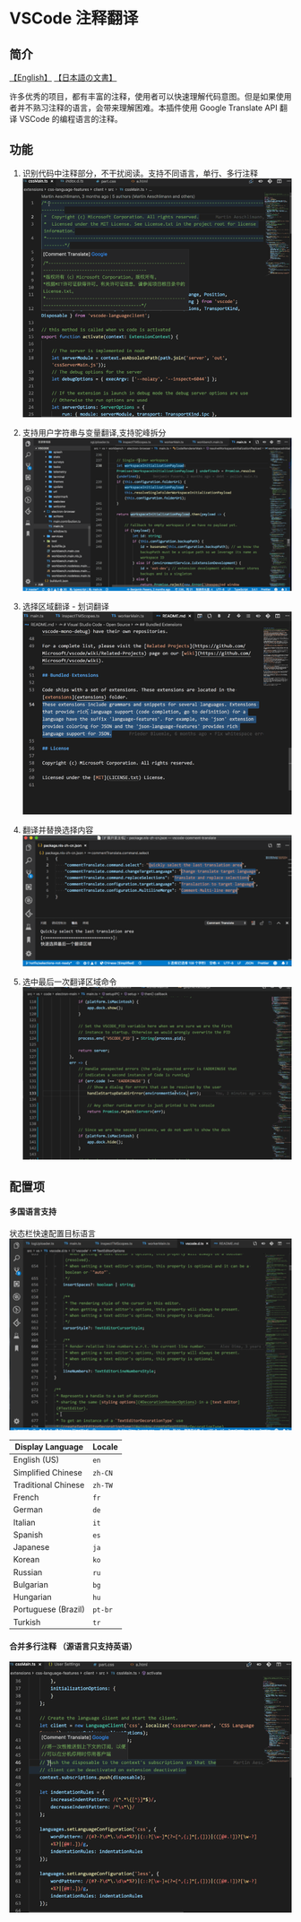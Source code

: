 # VSCode 注释翻译

## 简介
[【English】](./doc/README.md) [【日本語の文書】](./doc/README_JA.md)

许多优秀的项目，都有丰富的注释，使用者可以快速理解代码意图。但是如果使用者并不熟习注释的语言，会带来理解困难。本插件使用 Google Translate API 翻译 VSCode 的编程语言的注释。

## 功能
1. 识别代码中注释部分，不干扰阅读。支持不同语言，单行、多行注释
![Introduction](./doc/image/cn/Introduction.gif)

2. 支持用户字符串与变量翻译,支持驼峰拆分
![Introduction](./doc/image/cn/variable.gif)

3. 选择区域翻译 - 划词翻译
![Introduction](./doc/image/cn/selection.gif)

4. 翻译并替换选择内容
![Introduction](./doc/image/translate-selections.gif)

5. 选中最后一次翻译区域命令
![Introduction](./doc/image/cn/select.gif)

## 配置项
#### 多国语言支持
状态栏快速配置目标语言
![Multi-language](./doc/image/cn/status-bar.gif)

| Display Language    | Locale  |
| ------------------- | ------- |
| English (US)        | `en`    |
| Simplified Chinese  | `zh-CN` |
| Traditional Chinese | `zh-TW` |
| French              | `fr`    |
| German              | `de`    |
| Italian             | `it`    |
| Spanish             | `es`    |
| Japanese            | `ja`    |
| Korean              | `ko`    |
| Russian             | `ru`    |
| Bulgarian           | `bg`    |
| Hungarian           | `hu`    |
| Portuguese (Brazil) | `pt-br` |
| Turkish             | `tr`    |


#### 合并多行注释 （源语言只支持英语）
![Multi-line-merge](./doc/image/multi-line-merge.gif)